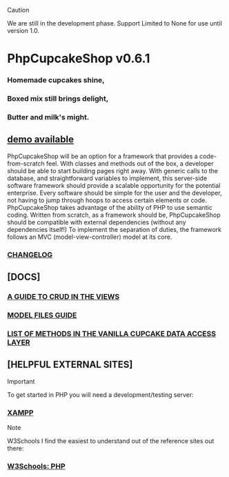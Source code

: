  > [!CAUTION]
 > We are still in the development phase.
 > Support Limited to None for use until version 1.0.

 # PhpCupcakeShop v0.6.1

 ### Homemade cupcakes shine,

 ### Boxed mix still brings delight,

 ### Butter and milk's might.
 
 ## [demo available](https://demo.phpcupcake.shop)

 PhpCupcakeShop will be an option for a framework that provides a code-from-scratch feel.  With classes and methods out of the box, a developer should be able to start building pages right away.  With generic calls to the database, and straightforward variables to implement, this server-side software framework should provide a scalable opportunity for the potential enterprise.  Every software should be simple for the user and the developer, not having to jump through hoops to access certain elements or code.  PhpCupcakeShop takes advantage of the ability of PHP to use semantic coding.  Written from scratch, as a framework should be, PhpCupcakeShop should be compatible with external dependencies (without any dependencies itself!) To implement the separation of duties, the framework follows an MVC (model-view-controller) model at its core.

 ### [CHANGELOG](https://github.com/PhpCupcakeShop/Framework/blob/main/CHANGELOG.md)

 ## [DOCS]

 ### [A GUIDE TO CRUD IN THE VIEWS](https://github.com/PhpCupcakeShop/Framework/blob/main/www/MyObject/ViewsCRUD.md)

 ### [MODEL FILES GUIDE](https://github.com/PhpCupcakeShop/Framework/blob/main/Models/ModelFilesGuide.md)

 ### [LIST OF METHODS IN THE VANILLA CUPCAKE DATA ACCESS LAYER](https://github.com/PhpCupcakeShop/Framework/blob/main/Framework/DAL/VanillaDAL.md)

 ## [HELPFUL EXTERNAL SITES]

 > [!IMPORTANT]
 > To get started in PHP you will need a development/testing server:

 ### [XAMPP](https://www.apachefriends.org/)

 > [!NOTE]
 > W3Schools I find the easiest to understand out of the reference sites out there:

 ### [W3Schools: PHP](https://www.w3schools.com/php/default.asp)
